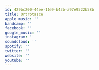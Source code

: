 ```yaml
---
id: 429bc200-44ee-11e9-b43b-a97e9522b58b
title: Ortrotasce
apple_music: ''
bandcamp: ''
facebook: ''
google_music: ''
instagram: ''
soundcloud: ''
spotify: ''
twitter: ''
website: ''
youtube: ''
---
```


